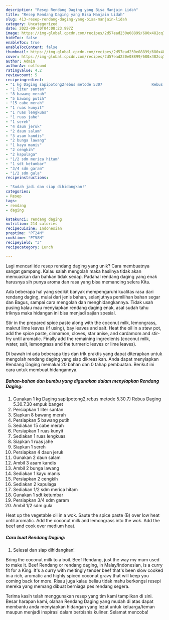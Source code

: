 ```yaml
---
description: "Resep Rendang Daging yang Bisa Manjain Lidah"
title: "Resep Rendang Daging yang Bisa Manjain Lidah"
slug: 413-resep-rendang-daging-yang-bisa-manjain-lidah
category: Uncategorized
date: 2022-09-20T04:08:23.997Z
image: https://img-global.cpcdn.com/recipes/2d57ead230e08899/680x482cq70/rendang-daging-foto-resep-utama.jpg
hideToc: false
enableToc: true
enableTocContent: false
thumbnail: https://img-global.cpcdn.com/recipes/2d57ead230e08899/680x482cq70/rendang-daging-foto-resep-utama.jpg
cover: https://img-global.cpcdn.com/recipes/2d57ead230e08899/680x482cq70/rendang-daging-foto-resep-utama.jpg
author: Admin
authorAv: notfound
ratingvalue: 4.2
reviewcount: 5
recipeingredient:
- "1 kg Daging sapipotong2rebus metode 5307                      Rebus Daging 530730 empuk banget"
- "1 liter santan"
- "8 bawang merah"
- "5 bawang putih"
- "15 cabe merah"
- "1 ruas kunyit"
- "1 ruas lengkuas"
- "1 ruas jahe"
- "1 sereh"
- "4 daun jeruk"
- "2 daun salam"
- "3 asam kandis"
- "2 bunga lawang"
- "1 kayu manis"
- "2 cengkih"
- "2 kapulaga"
- "1/2 sdm merica hitam"
- "1 sdt ketumbar"
- "3/4 sdm garam"
- "1/2 sdm gula"
recipeinstructions:

- "Sudah jadi dan siap dihidangkan!"
categories:
- Resep
tags:
- rendang
- daging

katakunci: rendang daging 
nutrition: 214 calories
recipecuisine: Indonesian
preptime: "PT24M"
cooktime: "PT58M"
recipeyield: "3"
recipecategory: Lunch

---
```





Lagi mencari ide resep rendang daging yang unik? Cara membuatnya sangat gampang. Kalau salah mengolah maka hasilnya tidak akan memuaskan dan bahkan tidak sedap. Padahal rendang daging yang enak harusnya sih punya aroma dan rasa yang bisa memancing selera Kita.





Ada beberapa hal yang sedikit banyak mempengaruhi kualitas rasa dari rendang daging, mulai dari jenis bahan, selanjutnya pemilihan bahan segar dan Bagus, sampai cara mengolah dan menghidangkannya. Tidak usah pusing kalau mau menyiapkan rendang daging enak,      asal sudah tahu triknya maka hidangan ini bisa menjadi sajian spesial.














Stir in the prepared spice paste along with the coconut milk, lemongrass, makrut lime leaves (if using), bay leaves and salt. Heat the oil in a stew pot, add the spice paste, cinnamon, cloves, star anise, and cardamom and stir-fry until aromatic. Finally add the remaining ingredients (coconut milk, water, salt, lemongrass and the turmeric leaves or lime leaves).






Di bawah ini ada beberapa tips dan trik praktis yang dapat diterapkan untuk mengolah rendang daging yang siap dikreasikan. Anda dapat menyiapkan Rendang Daging memakai 20 bahan dan 0 tahap pembuatan. Berikut ini cara untuk membuat hidangannya.

<!--inarticleads1-->

##### Bahan-bahan dan bumbu yang digunakan dalam menyiapkan Rendang Daging:

1. Gunakan 1 kg Daging sapi(potong2,rebus metode 5.30.7)                      Rebus Daging 5.30.7.30 empuk banget
1. Persiapkan 1 liter santan
1. Siapkan 8 bawang merah
1. Persiapkan 5 bawang putih
1. Sediakan 15 cabe merah
1. Persiapkan 1 ruas kunyit
1. Sediakan 1 ruas lengkuas
1. Siapkan 1 ruas jahe
1. Siapkan 1 sereh
1. Persiapkan 4 daun jeruk
1. Gunakan 2 daun salam
1. Ambil 3 asam kandis
1. Ambil 2 bunga lawang
1. Sediakan 1 kayu manis
1. Persiapkan 2 cengkih
1. Sediakan 2 kapulaga
1. Sediakan 1/2 sdm merica hitam
1. Gunakan 1 sdt ketumbar
1. Persiapkan 3/4 sdm garam
1. Ambil 1/2 sdm gula


Heat up the vegetable oil in a wok. Saute the spice paste (B) over low heat until aromatic. Add the coconut milk and lemongrass into the wok. Add the beef and cook over medium heat. 

<!--inarticleads2-->

##### Cara buat Rendang Daging:


1. Selesai dan siap dihidangkan!

Bring the coconut milk to a boil. Beef Rendang, just the way my mum used to make it. Beef Rendang or rendang daging, in Malay/Indonesian, is a curry fit for a King. It&#39;s a curry with meltingly tender beef that&#39;s been slow cooked in a rich, aromatic and highly spiced coconut gravy that will keep you coming back for more. Risau juga kalau beliau tidak mahu berkongsi resepi mereka yang memang dibuat berniaga pes rendang segera. 

Terima kasih telah menggunakan resep yang tim kami tampilkan di sini. Besar harapan kami, olahan Rendang Daging yang mudah di atas dapat membantu anda menyiapkan hidangan yang lezat untuk keluarga/teman maupun menjadi inspirasi dalam berbisnis kuliner. Selamat mencoba!
